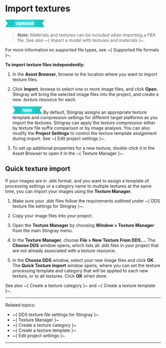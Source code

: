 # Import textures

![UPDATED](../images/updated.png)

> **Note:** Materials and textures can be included when importing a FBX file. See also ~{ Import a model with textures and materials }~.

For more information on supported file types, see ~{ Supported file formats }~.

**To import texture files independently:**

1.	In the **Asset Browser**, browse to the location where you want to import texture files.

2.	Click **Import**, browse to select one or more image files, and click **Open**. Stingray will bring the selected image files into the project, and create a new *.texture* resource for each.

    [![NEW](../images/new.png "What else is new in v1.7?")](../release_notes/readme_1.7.html) By default, Stingray assigns an appropriate texture template and compression settings for different target platforms as you import the textures. Stingray can apply the texture compression either by texture file suffix comparison or by image analysis. You can also modify the **Project Settings** to control the texture template assignment during import. See ~{ Edit project settings }~.

3. To set up additional properties for a new texture, double-click it in the Asset Browser to open it in the ~{ Texture Manager }~.

## Quick texture import

If your images are in *.dds* format, and you want to assign a template of processing settings or a category name to multiple textures at the same time, you can import your images using the **Texture Manager**.

1.	Make sure your *.dds* files follow the requirements outlined under ~{ DDS texture file settings for Stingray }~.

1.	Copy your image files into your project.

1.	Open the **Texture Manager** by choosing **Window > Texture Manager** from the main Stingray menu.

1.	In the **Texture Manager**, choose **File > New Texture From DDS...**. The **Choose DDS** window opens, which lists all *.dds* files in your project that are not already associated with a texture resource.

1.	In the **Choose DDS** window, select your new image files and click **OK**. The **Quick Texture Import** window opens, where you can set the texture processing template and category that will be applied to each new texture, or to all textures. Click **OK** when done.

See also ~{ Create a texture category }~ and ~{ Create a texture template }~.

---
Related topics:

- ~{ DDS texture file settings for Stingray }~
- ~{ Texture Manager }~
- ~{ Create a texture category }~
- ~{ Create a texture template }~
- ~{ Edit project settings }~

---
